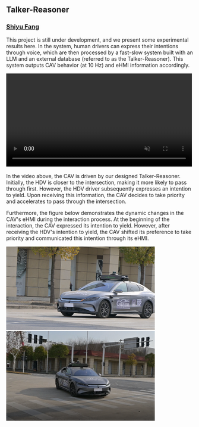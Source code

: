 ## Talker-Reasoner

### [Shiyu Fang](https://fangshiyuu.github.io/)

This project is still under development, and we present some experimental results here. In the system, human drivers can express their intentions through voice, which are then processed by a fast-slow system built with an LLM and an external database (referred to as the Talker-Reasoner). This system outputs CAV behavior (at 10 Hz) and eHMI information accordingly.

<div style="text-align: center;">
  <video muted controls width="500" style="margin-right: 10px;">
    <source src="./src/case.mp4" type="video/mp4">
  </video>
</div>

In the video above, the CAV is driven by our designed Talker-Reasoner. Initially, the HDV is closer to the intersection, making it more likely to pass through first. However, the HDV driver subsequently expresses an intention to yield. Upon receiving this information, the CAV decides to take priority and accelerates to pass through the intersection.

Furthermore, the figure below demonstrates the dynamic changes in the CAV's eHMI during the interaction process. At the beginning of the interaction, the CAV expressed its intention to yield. However, after receiving the HDV's intention to yield, the CAV shifted its preference to take priority and communicated this intention through its eHMI.

<img src="./src/slower.png" alt="framework" width="400"/><img src="./src/faster.png" alt="framework" width="400"/>

